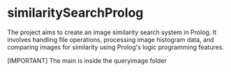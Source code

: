 # similaritySearchProlog
 The project aims to create an image similarity search system in Prolog. It involves handling file operations, processing image histogram data, and comparing images for similarity using Prolog's logic programming features.

[IMPORTANT] The main is inside the queryimage folder
